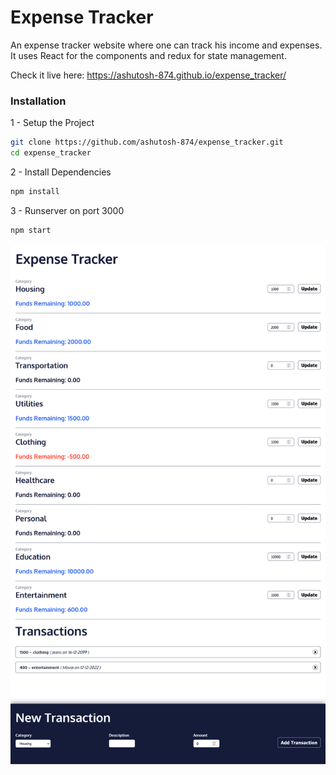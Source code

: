 # Expense Tracker

An expense tracker website where one can track his income and expenses. It uses React for the components and redux for state management.

Check it live here: https://ashutosh-874.github.io/expense_tracker/

### Installation

1 - Setup the Project

```bash
git clone https://github.com/ashutosh-874/expense_tracker.git
cd expense_tracker
```

2 - Install Dependencies

```bash
npm install
```

3 - Runserver on port 3000

```bash
npm start
```

![Screenshot](ss.png)